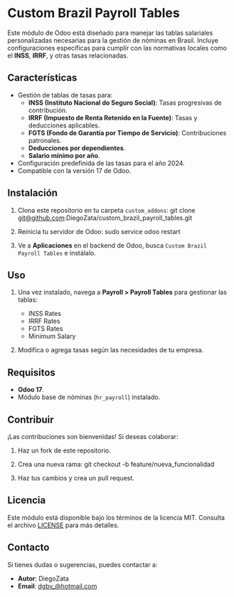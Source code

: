 # Custom Brazil Payroll Tables

Este módulo de Odoo está diseñado para manejar las tablas salariales personalizadas necesarias para la gestión de nóminas en Brasil. Incluye configuraciones específicas para cumplir con las normativas locales como el **INSS**, **IRRF**, y otras tasas relacionadas.

## Características

- Gestión de tablas de tasas para:
  - **INSS (Instituto Nacional do Seguro Social)**: Tasas progresivas de contribución.
  - **IRRF (Impuesto de Renta Retenido en la Fuente)**: Tasas y deducciones aplicables.
  - **FGTS (Fondo de Garantía por Tiempo de Servicio)**: Contribuciones patronales.
  - **Deducciones por dependientes**.
  - **Salario mínimo por año**.
- Configuración predefinida de las tasas para el año 2024.
- Compatible con la versión 17 de Odoo.

## Instalación

1. Clona este repositorio en tu carpeta `custom_addons`:
   git clone git@github.com:DiegoZata/custom_brazil_payroll_tables.git

2. Reinicia tu servidor de Odoo:
   sudo service odoo restart

3. Ve a **Aplicaciones** en el backend de Odoo, busca `Custom Brazil Payroll Tables` e instálalo.

## Uso

1. Una vez instalado, navega a **Payroll > Payroll Tables** para gestionar las tablas:
   - INSS Rates
   - IRRF Rates
   - FGTS Rates
   - Minimum Salary

2. Modifica o agrega tasas según las necesidades de tu empresa.

## Requisitos

- **Odoo 17**.
- Módulo base de nóminas (`hr_payroll`) instalado.

## Contribuir

¡Las contribuciones son bienvenidas! Si deseas colaborar:

1. Haz un fork de este repositorio.

2. Crea una nueva rama:
   git checkout -b feature/nueva_funcionalidad

3. Haz tus cambios y crea un pull request.

## Licencia

Este módulo está disponible bajo los términos de la licencia MIT. Consulta el archivo [LICENSE](LICENSE) para más detalles.

## Contacto

Si tienes dudas o sugerencias, puedes contactar a:
- **Autor**: DiegoZata
- **Email**: dgbv_@hotmail.com
